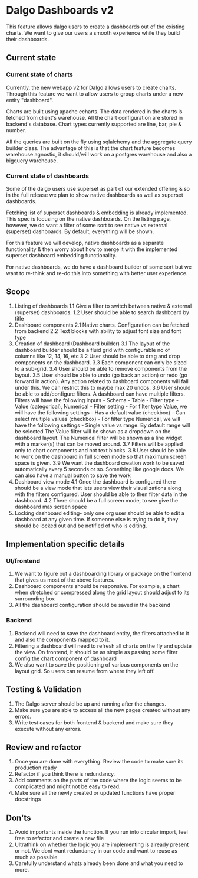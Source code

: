# Dalgo Dashboards v2

This feature allows dalgo users to create a dashboards out of the existing charts. We want to give our users a smooth experience while they build their dashboards.

## Current state

### Current state of charts
Currently, the new webapp v2 for Dalgo allows users to create charts. Through this feature we want to allow users to group charts under a new entity "dashboard". 

Charts are built using apache echarts. The data rendered in the charts is fetched from client's warehouse. All the chart configuration are stored in backend's database. Chart types currently supported are line, bar, pie & number. 

All the queries are built on the fly using sqlalchemy and the aggregate query builder class. The advantage of this is that the chart feature becomes warehouse agnostic, it should/will work on a postgres warehouse and also a bigquery warehouse. 

### Current state of dashboards
Some of the dalgo users use superset as part of our extended offering & so in the full release we plan to show native dashboards as well as superset dashboards.

Fetching list of superset dashboards & embedding is already implemented. This spec is focusing on the native dashboards. On the listing page, however, we do want a filter of some sort to see native vs external (superset) dashboards. By default, everything will be shown.

For this feature we will develop, native dashboards as a separate functionality & then worry about how to merge it with the implemented superset dashboard embedding functionality. 

For native dashboards, we do have a dashboard builder of some sort but we want to re-think and re-do this into something with better user experience.

## Scope

1. Listing of dashboards
    1.1 Give a filter to switch between native & external (superset) dashboards. 
    1.2 User should be able to search dashboard by title
2. Dashboard components
    2.1 Native charts. Configuration can be fetched from backend
    2.2 Text blocks with ability to adjust font size and font type
3. Creation of dashboard (Dashboard builder)
    3.1 The layout of the dashboard builder should be a fluid grid with configurable no of columns like 12, 14, 16, etc 
    3.2 User should be able to drag and drop components on the dashboard.
    3.3 Each component can only be sized to a sub-grid.
    3.4 User should be able to remove components from the layout.
    3.5 User should be able to undo (go back an action) or redo (go forward in action). Any action related to dashboard components will fall under this. We can restrict this to maybe max 20 undos.
    3.6 User should be able to add/configure filters. A dashboard can have multiple filters. Filters will have the following inputs
        - Schema
        - Table
        - Filter type - Value (categorical), Numerical
        - Filter setting
            - For filter type Value, we will have the following settings
                - Has a default value (checkbox)
                - Can select multiple values (checkbox)
            - For filter type Numerical, we will have the following settings
                - Single value vs range. By default range will be selected
    The Value filter will be shown as a dropdown on the dashboard layout. The Numerical filter will be shown as a line widget with a marker(s) that can be moved around. 
    3.7 Filters will be applied only to chart components and not text blocks. 
    3.8 User should be able to work on the dashboard in full screen mode so that maximum screen space is given. 
    3.9 We want the dashboard creation work to be saved automatically every 5 seconds or so. Something like google docs. We can also have a manual button to save the work
4. Dashboard view mode
    4.1 Once the dashboard is configured there should be a view mode that lets users view their visualizations along with the filters configured. User should be able to then filter data in the dashboard. 
    4.2 There should be a full screen mode, to see give the dashboard max screen space
5. Locking dashboard editing- only one org user should be able to edit a dashboard at any given time. If someone else is trying to do it, they should be locked out and be notified of who is editing.


## Implementation specific details

### UI/frontend

1. We want to figure out a dashboarding library or package on the frontend that gives us most of the above features.
2. Dashboard components should be responsive. For example, a chart when stretched or compressed along the grid layout should adjust to its surrounding box
3. All the dashboard configuration should be saved in the backend


### Backend

1. Backend will need to save the dashboard entity, the filters attached to it and also the components mapped to it. 
2. Filtering a dashboard will need to refresh all charts on the fly and update the view. On frontend, it should be as simple as passing some filter config the chart component of dashboard
3. We also want to save the positioning of various components on the layout grid. So users can resume from where they left off. 

## Testing & Validation

1. The Dalgo server should be up and running after the changes.
2. Make sure you are able to access all the new pages created without any errors.
3. Write test cases for both frontend & backend and make sure they execute without any errors. 

## Review and refactor

1. Once you are done with everything. Review the code to make sure its production ready
2. Refactor if you think there is redundancy.
3. Add comments on the parts of the code where the logic seems to be complicated and might not be easy to read. 
4. Make sure all the newly created or updated functions have proper docstrings

## Don'ts

1. Avoid importants inside the function. If you run into circular import, feel free to refactor and create a new file
2. Ultrathink on whether the logic you are implementing is already present or not. We dont want redundancy in our code and want to reuse as much as possible
3. Carefully understand whats already been done and what you need to more. 

